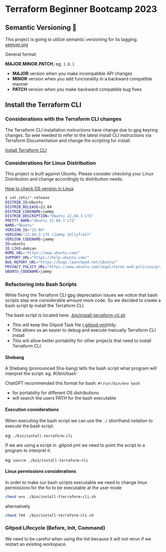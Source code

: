 # Terraform Beginner Bootcamp 2023

## Semantic Versioning :mage:

This project is going to utilize semantic versioning for its tagging.
[semver.org](https://semver.org/)

General format:

**MAJOR.MINOR.PATCH**, eg. `1.0.1`

- **MAJOR** version when you make incompatible API changes
- **MINOR** version when you add funcionality in a backward compatible manner
- **PATCH** version when you make backward compatible bug fixes

## Install the Terraform CLI

### Considerations with the Terraform CLI changes

The Terraform CLI installation instructions have change due to gpg keyring changes. So wee needed to refer to the latest install CLI instructions via Terraform Documentation and change the scripting for install.

[Install Terraform CLI](https://developer.hashicorp.com/terraform/tutorials/aws-get-started/install-cli)

### Considerations for Linux Distribution

This project is built against Ubuntu.
Please consider checking your Linux Distribution and change accordingly to distribution needs.

[How to check OS version in Linux](https://www.cyberciti.biz/faq/find-linux-distribution-name-version-number/)

```sh
$ cat /etc/*-release
DISTRIB_ID=Ubuntu
DISTRIB_RELEASE=22.04
DISTRIB_CODENAME=jammy
DISTRIB_DESCRIPTION="Ubuntu 22.04.3 LTS"
PRETTY_NAME="Ubuntu 22.04.3 LTS"
NAME="Ubuntu"
VERSION_ID="22.04"
VERSION="22.04.3 LTS (Jammy Jellyfish)"
VERSION_CODENAME=jammy
ID=ubuntu
ID_LIKE=debian
HOME_URL="https://www.ubuntu.com/"
SUPPORT_URL="https://help.ubuntu.com/"
BUG_REPORT_URL="https://bugs.launchpad.net/ubuntu/"
PRIVACY_POLICY_URL="https://www.ubuntu.com/legal/terms-and-policies/privacy-policy"
UBUNTU_CODENAME=jammy
```

### Refactoring into Bash Scripts

While fixing the Terraform CLI gpg depreciation issues we notice that bash scripts step wre considerable amount more code. So we decided to create a bash script tp install the Terraform CLI.

The bash script is located here: [.bin/install-terraform-cli.sh](./bin/install-terraform-cli.sh) 

- This will keep the Gitpod Task file ([.gitpod.yml](.gitpod.yml))tidy.
- This allows us an easier to debug and execute manually Terraform CLI install
- This will allow better portability for other projects that need to install Terraform CLI.

#### Shebang

A Shebang (pronounced Sha-bang) tells the bash script what program will interpret the script. eg. #!/bin/bash`

ChatGPT recommended this format for bash: `#!/usr/bin/env bash`
- for portability for different OS distributions
- will search the users PATH for the bash executable

#### Execution considerations

When executing the bash script we can use the `./` shorthand notation to execute the bash script.

eg. `./bin/isntall-terraform-cli`

If we are using a script in .gitpod.yml we need to point the script to a program to interpret it.

eg. `source ./bin/install-terraform-cli`

#### Linux permissions considerations

In order to make our bash scripts executable we need to change linux permissions for the fix to be executable at the user mode

```sh
chmod u+x ./bin/install-tterraform-cli.sh
```

alternatively

```sh
chmod 744 ./bin/install-terraform-cli.sh
```

### Gitpod Lifecycle (Before, Init, Command)

We need to be careful when using the Init because it will not rerun if we restart an existing workspace.